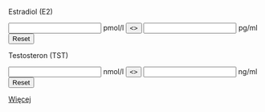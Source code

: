Estradiol (E2)

<div id="e2">
<label>
<input name="source" type="text"/>
pmol/l
</label>
<button><></button>
<label>
<input name="target" type="text"/>
pg/ml
</label>
<button>Reset</button>
</div>

Testosteron (TST)

<div id="tst">
<label>
<input name="source" type="text"/>
nmol/l
</label>
<button><></button>
<label>
<input name="target" type="text"/>
ng/ml
</label>
<button>Reset</button>
</div>

[Więcej](http://unitslab.com/)

<script>
function attachConversion(divElement, ratio) {
  let sourceInput;
  let targetInput;
  let convertButton;
  let resetButton;
  for(const el of divElement.getElementsByTagName("input")) {
    if(el.name === 'source') {
      sourceInput = el;
    }
    if(el.name === 'target') {
      targetInput = el;
    }
  }
  for(const el of divElement.getElementsByTagName("button")) {
    if(el.innerText === '<>') {
      convertButton = el;
    }
    if(el.innerText === 'Reset') {
      resetButton = el;
    }
  }

  resetButton.addEventListener("click", () => {
    sourceInput.value = "";
    targetInput.value = "";
  });

  convertButton.addEventListener("click", () => {
    let s = sourceInput.value.replace(",", ".").trim();
    let t = targetInput.value.replace(",", ".").trim();
    if(s && !t) {
       targetInput.value = (parseFloat(s)/ratio).toFixed(2);
    }
    if(!s && t) {
       sourceInput.value = (ratio/parseFloat(t)).toFixed(2);
    }
  });
}

attachConversion(document.getElementById("e2"), 100000/27238);
attachConversion(document.getElementById("tst"), 100000/28842);
</script>